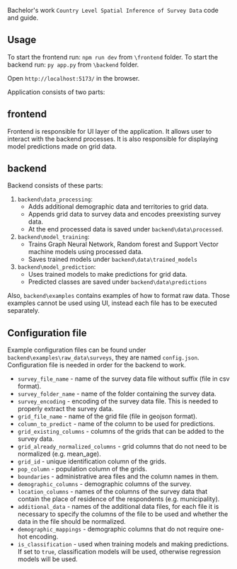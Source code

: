 Bachelor's work `Country Level Spatial Inference of Survey Data` code and guide.

## Usage

To start the frontend run: `npm run dev` from `\frontend` folder.
To start the backend run: `py app.py` from `\backend` folder.

Open `http://localhost:5173/` in the browser.

Application consists of two parts:

## frontend

Frontend is responsible for UI layer of the application. It allows user to interact with the backend processes. It is also responsible for displaying model predictions made on grid data.

## backend

Backend consists of these parts:
1. `backend\data_processing`:
   - Adds additional demographic data and territories to grid data.
   - Appends grid data to survey data and encodes preexisting survey data.
   - At the end processed data is saved under `backend\data\processed`.
2. `backend\model_training`:
   - Trains Graph Neural Network, Random forest and Support Vector machine models using processed data.
   - Saves trained models under `backend\data\trained_models`
3. `backend\model_prediction`:
   - Uses trained models to make predictions for grid data.
   - Predicted classes are saved under `backend\data\predictions`

Also, `backend\examples` contains examples of how to format raw data. Those examples cannot be used using UI, instead each file has to be executed separately.

## Configuration file

Example configuration files can be found under `backend\examples\raw_data\surveys`, they are named `config.json`.
Configuration file is needed in order for the backend to work.

- `survey_file_name` - name of the survey data file without suffix (file in csv format).
- `survey_folder_name` - name of the folder containing the survey data.
- `survey_encoding` - encoding of the survey data file. This is needed to properly extract the survey data.
- `grid_file_name` - name of the grid file (file in geojson format).
- `column_to_predict` - name of the column to be used for predictions.
- `grid_existing_columns` - columns of the grids that can be added to the survey data.
- `grid_already_normalized_columns` - grid columns that do not need to be normalized (e.g. mean_age).
- `grid_id` - unique identification column of the grids.
- `pop_column` - population column of the grids.
- `boundaries` - administrative area files and the column names in them.
- `demographic_columns` - demographic columns of the survey.
- `location_columns` - names of the columns of the survey data that contain the place of residence of the respondents (e.g. municipality).
- `additional_data` - names of the additional data files, for each file it is necessary to specify the columns of the file to be used and whether the data in the file should be normalized.
- `demographic_mappings` - demographic columns that do not require one-hot encoding.
- `is_classification` - used when training models and making predictions. If set to `true`, classification models will be used, otherwise regression models will be used.